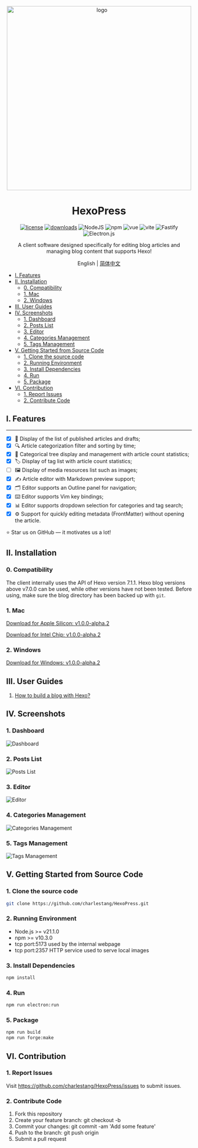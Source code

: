 <div align="center">

<img style="width:500px" src="https://github.com/charlestang/HexoPress/blob/main/docs/logo.svg" alt="logo" />

# HexoPress

[![license][license-badge]][LICENSE]
[![downloads][downloads-badge]][releases]
![NodeJS][nodejs-badge]
![npm][npm-badge]
![vue][vuejs-badge]
![vite][vite-badge]
![Fastify][fastify-badge]
![Electron.js][electron-badge]

A client software designed specifically for editing blog articles and managing blog content that supports Hexo!

English | [简体中文](./README_zh.md)

</div>



<!-- @import "[TOC]" {cmd="toc" depthFrom=2 depthTo=6 orderedList=false} -->

<!-- code_chunk_output -->

- [I. Features](#i-features)
- [II. Installation](#ii-installation)
  - [0. Compatibility](#0-compatibility)
  - [1. Mac](#1-mac)
  - [2. Windows](#2-windows)
- [III. User Guides](#iii-user-guides)
- [IV. Screenshots](#iv-screenshots)
  - [1. Dashboard](#1-dashboard)
  - [2. Posts List](#2-posts-list)
  - [3. Editor](#3-editor)
  - [4. Categories Management](#4-categories-management)
  - [5. Tags Management](#5-tags-management)
- [V. Getting Started from Source Code](#v-getting-started-from-source-code)
  - [1. Clone the source code](#1-clone-the-source-code)
  - [2. Running Environment](#2-running-environment)
  - [3. Install Dependencies](#3-install-dependencies)
  - [4. Run](#4-run)
  - [5. Package](#5-package)
- [VI. Contribution](#vi-contribution)
  - [1. Report Issues](#1-report-issues)
  - [2. Contribute Code](#2-contribute-code)

<!-- /code_chunk_output -->




## I. Features
-----
- [x] 📝 Display of the list of published articles and drafts;
- [x] 🔍 Article categorization filter and sorting by time;
- [x] 🌳 Categorical tree display and management with article count statistics;
- [x] 🏷️ Display of tag list with article count statistics;
- [ ] 🖼️ Display of media resources list such as images;
- [x] ✍️ Article editor with Markdown preview support;
- [x] 🗂️ Editor supports an Outline panel for navigation;
- [x] ⌨️ Editor supports Vim key bindings;
- [x] 📊 Editor supports dropdown selection for categories and tag search;
- [x] ⚙️ Support for quickly editing metadata (FrontMatter) without opening the article.

:star: Star us on GitHub — it motivates us a lot!

## II. Installation

### 0. Compatibility

The client internally uses the API of Hexo version 7.1.1. Hexo blog versions above v7.0.0 can be used, while other versions have not been tested. Before using, make sure the blog directory has been backed up with `git`.

### 1. Mac

[Download for Apple Silicon: v1.0.0-alpha.2][download-for-apple]

[Download for Intel Chip: v1.0.0-alpha.2][download-for-intel]

### 2. Windows

[Download for Windows: v1.0.0-alpha.2][download-for-win]

## III. User Guides

1. [How to build a blog with Hexo?][docs-hexo-get-start]

## IV. Screenshots

### 1. Dashboard
![Dashboard][screenshot-dashboard]

### 2. Posts List
![Posts List][screenshot-postlist]

### 3. Editor
![Editor][screenshot-editor]

### 4. Categories Management
![Categories Management][screenshot-categories]

### 5. Tags Management
![Tags Management][screenshot-tags]

## V. Getting Started from Source Code

### 1. Clone the source code

```bash
git clone https://github.com/charlestang/HexoPress.git
```

### 2. Running Environment
- Node.js >= v21.1.0
- npm >= v10.3.0
- tcp port:5173 used by the internal webpage
- tcp port:2357 HTTP service used to serve local images

### 3. Install Dependencies
```bash
npm install
```
### 4. Run
```bash
npm run electron:run
```
### 5. Package
```bash
npm run build
npm run forge:make
```

## VI. Contribution

### 1. Report Issues

Visit https://github.com/charlestang/HexoPress/issues to submit issues.

### 2. Contribute Code
1. Fork this repository
1. Create your feature branch: git checkout -b <feature-name>
1. Commit your changes: git commit -am 'Add some feature'
1. Push to the branch: git push origin <feature-name>
1. Submit a pull request

[docs-hexo-get-start]: https://blog.charlestang.org/HexoPress/2024/02/07/How-to-create-a-blog-with-Hexo/
[download-for-apple]: https://github.com/charlestang/HexoPress/releases/download/v1.0.0-alpha.2/HexoPress-darwin-arm64-1.0.0-alpha.2.zip
[download-for-intel]: https://github.com/charlestang/HexoPress/releases/download/v1.0.0-alpha.2/HexoPress-darwin-x64-1.0.0-alpha.2.zip
[download-for-win]: https://github.com/charlestang/HexoPress/releases/download/v1.0.0-alpha.2/HexoPress-win-x64-1.0.0-alpha.2.zip
[downloads-badge]: https://img.shields.io/github/downloads/charlestang/HexoPress/total
[electron-badge]: https://img.shields.io/badge/Electron-191970?logo=Electron&logoColor=white
[fastify-badge]: https://img.shields.io/badge/fastify-%23000000.svg?logo=fastify&logoColor=white
[license]: https://github.com/charlestang/HexoPress/blob/main/LICENSE
[license-badge]: https://img.shields.io/github/license/charlestang/HexoPress
[nodejs-badge]: https://img.shields.io/badge/node.js-6DA55F?logo=node.js&logoColor=white
[npm-badge]: https://img.shields.io/badge/NPM-%23CB3837.svg?logo=npm&logoColor=white
[releases]: https://github.com/charlestang/HexoPress/releases
[screenshot-categories]: https://github.com/charlestang/HexoPress/blob/main/docs/screenshots/categories.png
[screenshot-dashboard]: https://github.com/charlestang/HexoPress/blob/main/docs/screenshots/dashboard.png
[screenshot-editor]: https://github.com/charlestang/HexoPress/blob/main/docs/screenshots/editor.png
[screenshot-postlist]: https://github.com/charlestang/HexoPress/blob/main/docs/screenshots/postlist.png
[screenshot-tags]: https://github.com/charlestang/HexoPress/blob/main/docs/screenshots/tags.png
[vite-badge]: https://img.shields.io/badge/Vite-646CFF?logo=vite&logoColor=white
[vuejs-badge]: https://img.shields.io/badge/Vue.js-35495E?logo=vue.js&logoColor=4FC08D
